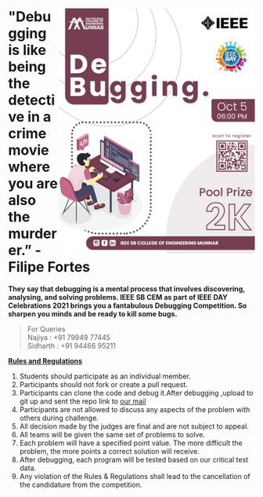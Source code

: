 # <img src="debug.jpeg" width="400" align="right"> "Debugging is like being the detective in a crime movie where you are also the murderer.” -Filipe Fortes 

**They say that debugging is a mental process that involves discovering, analysing, and solving problems.
IEEE SB CEM as part of IEEE DAY Celebrations 2021 brings you a fantabulous Debugging Competition.
So sharpen you minds and be ready to kill some bugs.**


>For Queries  
>Najiya     : +91 79949 77445  
>Sidharth : +91 94466 95211  

**<ins>Rules and Regulations</ins>**

1. Students should participate as an individual member.
2. Participants should not fork or create a pull request.
3. Participants can clone the code and debug it.After debugging ,upload to git up and sent the repo link to [our mail](mailto:ieeesbcem2005@gmail.com)
4. Participants are not allowed to discuss any aspects of the problem with others during challenge.
5. All decision made by the judges are final and are not subject to appeal.
6. All teams will be given the same set of problems to solve.
7. Each problem will have a specified point value. The more difficult the problem, the more points a correct solution will receive.
8. After debugging, each program will be tested based on our critical test data.
9. Any violation of the Rules & Regulations shall lead to the cancellation of the candidature from the competition.
